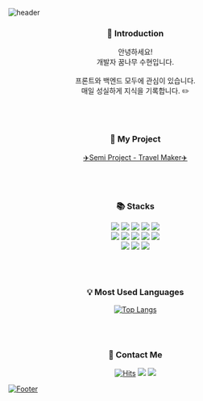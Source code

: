 ![header](https://capsule-render.vercel.app/api?type=waving&color=auto&height=250&section=header&text=Hello,%20I'm%20SooHyeon!&fontSize=60)

<div align=center>

  <h3>🤍 Introduction</h3>
  안녕하세요!<br>
  개발자 꿈나무 수현입니다.<br><br>
  프론트와 백엔드 모두에 관심이 있습니다.<br>
  매일 성실하게 지식을 기록합니다. ✏️
  
  <br><br>

  <h3>🙌 My Project</h3>
  <a href="https://github.com/4-TravelMaker/TravelMaker">✈️Semi Project - Travel Maker✈️</a>
  
  <br><br>
  
  <h3>📚 Stacks</h3>
  <img src="https://img.shields.io/badge/javascript-F7DF1E?style=flat&logo=javascript&logoColor=white"/>
  <img src="https://img.shields.io/badge/jquery-0769AD?style=flat&logo=jquery&logoColor=white"/>
  <img src="https://img.shields.io/badge/html5-E34F26?style=flat&logo=html5&logoColor=white"/>
  <img src="https://img.shields.io/badge/css3-1572B6?style=flat&logo=css3&logoColor=white"/>
  <img src="https://img.shields.io/badge/java-007396?style=flat&logo=java&logoColor=white"/>
  <br>
  <img src="https://img.shields.io/badge/spring-6DB33F?style=flat&logo=spring&logoColor=white"/>
  <img src="https://img.shields.io/badge/react-61DAFB?style=flat&logo=React&logoColor=white"/>
  <img src="https://img.shields.io/badge/oracle-F80000?style=flat&logo=oracle&logoColor=white"/>
  <img src="https://img.shields.io/badge/eclipse-2C2255?style=flat&logo=eclipse&logoColor=white"/>
  <img src="https://img.shields.io/badge/visualstudiocode-007ACC?style=flat&logo=visualstudiocode&logoColor=white"/>
  <br>
  <img src="https://img.shields.io/badge/windows10-0078D6?style=flat&logo=windows10&logoColor=white"/>
  <img src="https://img.shields.io/badge/apachetomcat-F8DC75?style=flat&logo=apachetomcat&logoColor=white"/>
  <img src="https://img.shields.io/badge/github-181717?style=flat&logo=github&logoColor=white"/>

  <br><br>

  <h3>💡 Most Used Languages</h3>
  
  [![Top Langs](https://github-readme-stats.vercel.app/api/top-langs/?username=ansoohyeon&layout=compact)](https://github.com/ansoohyeon/github-readme-stats)

  <br><br>

  <h3>👾 Contact Me</h3>

  [![Hits](https://hits.seeyoufarm.com/api/count/incr/badge.svg?url=https%3A%2F%2Fgithub.com%2Fansoohyeon%2Fhit-counter&count_bg=%23000000&title_bg=%23000000&icon=github.svg&icon_color=%23FFFFFF&title=Github&edge_flat=false)](https://github.com/ansoohyeon)</a>
  <a href="https://velog.io/@suhyun_zip"><img src="https://img.shields.io/badge/Velog-3DDC84?style=flat&logo=Velog&logoColor=white&link=https://velog.io/@suhyun_zip"/></a>
  <a href="mailto:dkstngus0615@gmail.com"><img src="https://img.shields.io/badge/gmail-EA4335?style=flat&logo=gmail&logoColor=white&link=mailto:dkstngus0615@gmail.com"/>

</div>

![Footer](https://capsule-render.vercel.app/api?type=waving&color=auto&height=250&section=footer)
